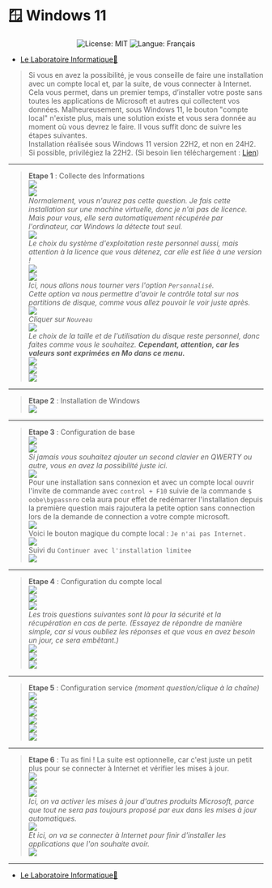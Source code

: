 # 🪟 **Windows 11**
<p align="center">
  <img src="https://img.shields.io/badge/License-MIT-blue.svg" alt="License: MIT" />
  <img src="https://img.shields.io/badge/langue-français-blue.svg" alt="Langue: Français" />
</p>

- [Le Laboratoire Informatique🔬](/Docs.md)

> Si vous en avez la possibilité, je vous conseille de faire une installation avec un compte local et, par la suite, de vous connecter à Internet. Cela vous permet, dans un premier temps, d’installer votre poste sans toutes les applications de Microsoft et autres qui collectent vos données. Malheureusement, sous Windows 11, le bouton "compte local" n'existe plus, mais une solution existe et vous sera donnée au moment où vous devrez le faire. Il vous suffit donc de suivre les étapes suivantes.       
Installation réalisée sous Windows 11 version 22H2, et non en 24H2. Si possible, privilégiez la 22H2. (Si besoin lien téléchargement : [Lien](https://lecrabeinfo.net/telecharger/windows-11-22h2-x64/))        

---

> **Etape 1** : Collecte des Informations       
![](/CC/Win11/1.png)        
![](/CC/Win11/2.png)        
> *Normalement, vous n'aurez pas cette question. Je fais cette installation sur une machine virtuelle, donc je n'ai pas de licence. Mais pour vous, elle sera automatiquement récupérée par l'ordinateur, car Windows la détecte tout seul.*        
![](/CC/Win11/3.png)        
> *Le choix du système d'exploitation reste personnel aussi, mais attention à la licence que vous détenez, car elle est liée à une version !*       
![](/CC/Win11/4.png)        
![](/CC/Win11/5.png)        
> *Ici, nous allons nous tourner vers l'option `Personnalisé`.      
Cette option va nous permettre d'avoir le contrôle total sur nos partitions de disque, comme vous allez pouvoir le voir juste après.*       
![](/CC/Win11/6.png)        
> *Cliquer sur `Nouveau`*       
![](/CC/Win11/7.png)        
> *Le choix de la taille et de l'utilisation du disque reste personnel, donc faites comme vous le souhaitez. **Cependant, attention, car les valeurs sont exprimées en Mo dans ce menu.***      
![](/CC/Win11/8.png)        
![](/CC/Win11/9.png)        
![](/CC/Win11/10.png)       

---

> **Etape 2** : Installation de Windows     
![](/CC/Win11/11.png)       

---

> **Etape 3** : Configuration de base       
![](/CC/Win11/12.png)       
![](/CC/Win11/13.png)       
> *Si jamais vous souhaitez ajouter un second clavier en QWERTY ou autre, vous en avez la possibilité juste ici.*       
![](/CC/Win11/14.png)       
>Pour une installation sans connexion et avec un compte local ouvrir l'invite de commande avec `control + F10` suivie de la commande `$ oobe\bypassnro` cela aura pour effet de redémarrer l'installation depuis la première question mais rajoutera la petite option sans connection lors de la demande de connection a votre compte microsoft.        
![](/CC/Win11/16.png)       
> Voici le bouton magique du compte local : `Je n'ai pas Internet.`     
![](/CC/Win11/17.png)       
> Suivi du `Continuer avec l'installation limitee`      
![](/CC/Win11/18.png)       

---

> **Etape 4** : Configuration du compte local       
![](/CC/Win11/19.png)       
![](/CC/Win11/20.png)       
![](/CC/Win11/21.png)       
> *Les trois questions suivantes sont là pour la sécurité et la récupération en cas de perte. (Essayez de répondre de manière simple, car si vous oubliez les réponses et que vous en avez besoin un jour, ce sera embêtant.)*      
![](/CC/Win11/22.png)       
![](/CC/Win11/23.png)       
![](/CC/Win11/24.png)       

---

> **Etape 5** : Configuration service *(moment question/clique à la chaîne)*        
![](/CC/Win11/25.png)       
![](/CC/Win11/26.png)       
![](/CC/Win11/27.png)       
![](/CC/Win11/28.png)       
![](/CC/Win11/29.png)       
![](/CC/Win11/30.png)       

---

> **Etape 6** : Tu as fini ! La suite est optionnelle, car c'est juste un petit plus pour se connecter à Internet et vérifier les mises à jour.     
![](/CC/Win11/31.png)       
![](/CC/Win11/32.png)       
![](/CC/Win11/33.png)       
> *Ici, on va activer les mises à jour d'autres produits Microsoft, parce que tout ne sera pas toujours proposé par eux dans les mises à jour automatiques.*        
![](/CC/Win11/34.png)       
> *Et ici, on va se connecter à Internet pour finir d'installer les applications que l'on souhaite avoir.*          
![](/CC/Win11/35.png)       

---
- [Le Laboratoire Informatique🔬](/Docs.md)
